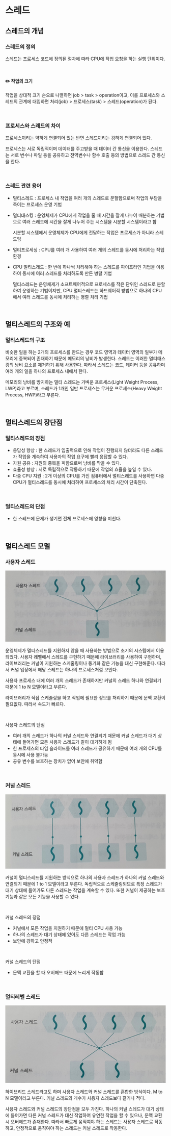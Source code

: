 # 스레드

## 스레드의 개념

### 스레드의 정의

스레드는 프로세스 코드에 정의된 절차에 따라 CPU에 작업 요청을 하는 실행 단위이다.

<br>



#### :pencil2: 작업의 크기

작업을 상대적 크기 순으로 나열하면 job > task > operation이고, 이를 프로세스와 스레드의 관계에 대입하면 처리(job) > 프로세스(task) > 스레드(operation)가 된다. 

<br>



### 프로세스와 스레드의 차이

프로세스끼리는 약하게 연결되어 있는 반면 스레드끼리는 강하게 연결되어 있다.

프로세스는 서로 독립적이며 데이터를 주고받을 때 데이터 간 통신을 이용한다. 스레드는 서로 변수나 파일 등을 공유하고 전역변수나 함수 호출 등의 방법으로 스레드 간 통신을 한다.

<br>



### 스레드 관련 용어

- 멀티스레드 : 프로세스 내 작업을 여러 개의 스레드로 분할함으로써 작업의 부담을 죽이는 프로세스 운영 기법

- 멀티태스킹 : 운영체제가 CPU에게 작업을 줄 때 시간을 잘게 나누어 배분하는 기법으로 여러 스레드에 시간을 잘게 나누어 주는 시스템을 시분할 시스템이라고 함

  시분할 시스템에서 운영체제가 CPU에게 전달하는 작업은 프로세스가 아니라 스레드임

- 멀티프로세싱 : CPU를 여러 개 사용하여 여러 개의 스레드를 동시에 처리하는 작업 환경

- CPU 멀티스레드 : 한 번에 하나씩 처리해야 하는 스레드를 파이프라인 기법을 이용하여 동시에 여러 스레드를 처리하도록 만든 병렬 기법

  멀티스레드는 운영체제가 소프트웨어적으로 프로세스를 작은 단위인 스레드로 분할하여 운영하는 기법이지만, CPU 멀티스레드는 하드웨어적 방법으로 하나의 CPU에서 여러 스레드를 동시에 처리하는 병렬 처리 기법

<br>



## 멀티스레드의 구조와 예

### 멀티스레드의 구조

비슷한 일을 하는 2개의 프로세스를 만드는 경우 코드 영역과 데이터 영역의 일부가 메모리에 중복되어 존재하기 때문에 메모리의 낭비가 발생한다. 스레드는 이러한 멀티태스킹의 낭비 요소를 제거하기 위해 사용한다. 따라서 스레드는 코드, 데이터 등을 공유하며 여러 개의 일을 하나의 프로세스 내에서 한다.

메모리의 낭비를 방지하는 멀티 스레드는 가벼운 프로세스(Light Weight Process, LWP)라고 부르며, 스레드가 1개인 일반 프로세스는 무거운 프로세스(Heavy Weight Process, HWP)라고 부른다.

<br>



## 멀티스레드의 장단점

### 멀티스레드의 장점

- 응답성 향상 : 한 스레드가 입출력으로 인해 작업이 진행되지 않더라도 다른 스레드가 작업을 계속하여 사용자의 작업 요구에 빨리 응답할 수 있다.
- 자원 공유 : 자원의 중복을 피함으로써 낭비를 막을 수 있다.
- 효율성 향상 : 서로 독립적으로 작동하기 때문에 작업의 효율을 높일 수 있다.
- 다중 CPU 지원 : 2개 이상의 CPU를 가진 컴퓨터에서 멀티스레드를 사용하면 다중 CPU가 멀티스레드를 동시에 처리하여 프로세스의 처리 시간이 단축된다.

<br>



### 멀티스레드의 단점

- 한 스레드에 문제가 생기면 전체 프로세스에 영향을 미친다.

<br>



## 멀티스레드 모델

### 사용자 스레드

![사용자 스레드](https://github.com/summer-root/OS-study/blob/main/NEH/CHAPTER%2003%20%ED%94%84%EB%A1%9C%EC%84%B8%EC%8A%A4%EC%99%80%20%EC%8A%A4%EB%A0%88%EB%93%9C/%EC%82%AC%EC%A7%84%20%EC%B2%A8%EB%B6%80/%EC%82%AC%EC%9A%A9%EC%9E%90%20%EC%8A%A4%EB%A0%88%EB%93%9C.jpg)

운영체제가 멀티스레드를 지원하지 않을 때 사용하는 방법으로 초기의 시스템에서 이용되었다. 사용자 레벨에서 스레드를 구현하기 때문에 라이브러리를 사용하여 구현하며, 라이브러리는 커널이 지원하는 스케줄링이나 동기화 같은 기능을 대신 구현해준다. 따라서 커널 입장에서 해당 스레드는 하나의 프로세스처럼 보인다.

사용자 프로세스 내에 여러 개의 스레드가 존재하지만 커널의 스레드 하나와 연결되기 때문에 1 to N 모델이라고 부른다. 

라이브러리가 직접 스케줄링을 하고 작업에 필요한 정보를 처리하기 때문에 문맥 교환이 필요없다. 따라서 속도가 빠르다.

<br>



사용자 스레드의 단점

- 여러 개의 스레드가 하나의 커널 스레드와 연결되기 때문에 커널 스레드가 대기 상태에 들어가면 모든 사용자 스레드가 같이 대기하게 됨
- 한 프로세스의 타임 슬라이드를 여러 스레드가 공유하기 때문에 여러 개의 CPU를 동시에 사용 불가능
- 공유 변수를 보호하는 장치가 없어 보안에 취약함

<br>



### 커널 스레드

![커널 스레드](https://github.com/summer-root/OS-study/blob/main/NEH/CHAPTER%2003%20%ED%94%84%EB%A1%9C%EC%84%B8%EC%8A%A4%EC%99%80%20%EC%8A%A4%EB%A0%88%EB%93%9C/%EC%82%AC%EC%A7%84%20%EC%B2%A8%EB%B6%80/%EC%BB%A4%EB%84%90%20%EC%8A%A4%EB%A0%88%EB%93%9C.jpg)

커널이 멀티스레드를 지원하는 방식으로 하나의 사용자 스레드가 하나의 커널 스레드와 연결되기 때문에 1 to 1 모델이라고 부른다. 독립적으로 스케줄링되므로 특정 스레드가 대기 상태에 들어가도 다른 스레드는 작업을 계속할 수 있다. 또한 커널이 제공하는 보호 기능과 같은 모든 기능을 사용할 수 있다.

<br>



커널 스레드의 장점

- 커널에서 모든 작업을 지원하기 때문에 멀티 CPU 사용 가능
- 하나의 스레드가 대기 상태에 있어도 다른 스레드는 작업 가능
- 보안에 강하고 안정적

<br>



커널 스레드의 단점

- 문맥 교환을 할 때 오버헤드 때문에 느리게 작동함

<br>



### 멀티레벨 스레드

![멀티레벨 스레드](https://github.com/summer-root/OS-study/blob/main/NEH/CHAPTER%2003%20%ED%94%84%EB%A1%9C%EC%84%B8%EC%8A%A4%EC%99%80%20%EC%8A%A4%EB%A0%88%EB%93%9C/%EC%82%AC%EC%A7%84%20%EC%B2%A8%EB%B6%80/%EB%A9%80%ED%8B%B0%EB%A0%88%EB%B2%A8%20%EC%8A%A4%EB%A0%88%EB%93%9C.jpg)

하이브리드 스레드라고도 하며 사용자 스레드와 커널 스레드를 혼합한 방식이다. M to N 모델이라고 부른다. 커널 스레드의 개수가 사용자 스레드보다 같거나 적다.

사용자 스레드와 커널 스레드의 장단점을 모두 가진다. 하나의 커널 스레드가 대기 상태에 들어가면 다른 커널 스레드가 대신 작업하여 유연한 작업을 할 수 있으나, 문맥 교환 시 오버헤드가 존재한다. 따라서 빠르게 움직여야 하는 스레드는 사용자 스레드로 작동하고, 안정적으로 움직여야 하는 스레드는 커널 스레드로 작동한다.
